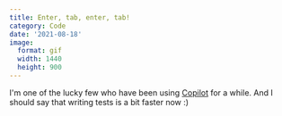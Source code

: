 ```yaml
---
title: Enter, tab, enter, tab!
category: Code
date: '2021-08-18'
image:
  format: gif
  width: 1440
  height: 900
---
```


I'm one of the lucky few who have been using [Copilot](http://copilot.github.com) for a while. And I should say that writing tests is a bit faster now :)
